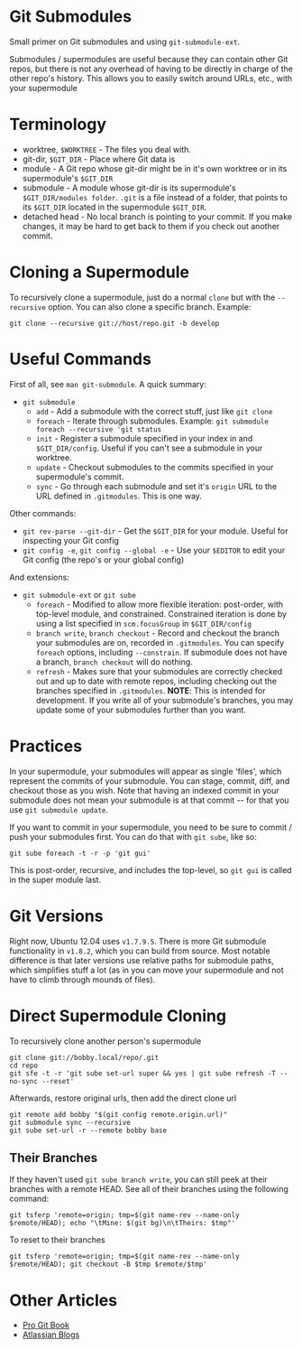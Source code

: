# Git Submodules

Small primer on Git submodules and using `git-submodule-ext`.

Submodules / supermodules are useful because they can contain other Git repos, but there is not any overhead of having to be directly in charge of the other repo's history. This allows you to easily switch around URLs, etc., with your supermodule

# Terminology

*	worktree, `$WORKTREE` - The files you deal with.
*	git-dir, `$GIT_DIR` - Place where Git data is
*	module - A Git repo whose git-dir might be in it's own worktree or in its supermodule's `$GIT_DIR`
*	submodule - A module whose git-dir is its supermodule's `$GIT_DIR/modules folder`. `.git` is a file instead of a folder, that points to its `$GIT_DIR` located in the supermodule `$GIT_DIR`.
*	detached head - No local branch is pointing to your commit. If you make changes, it may be hard to get back to them if you check out another commit.

# Cloning a Supermodule

To recursively clone a supermodule, just do a normal `clone` but with the `--recursive` option. You can also clone a specific branch.
Example:
	
	git clone --recursive git://host/repo.git -b develop

# Useful Commands

First of all, see `man git-submodule`. A quick summary:

* 	`git submodule`
	*	`add` - Add a submodule with the correct stuff, just like `git clone`
	*	`foreach` - Iterate through submodules. Example: `git submodule foreach --recursive 'git status`
	*	`init` - Register a submodule specified in your index in and `$GIT_DIR/config`. Useful if you can't see a submodule in your worktree.
	*	`update` - Checkout submodules to the commits specified in your supermodule's commit.
	*	`sync` - Go through each submodule and set it's `origin` URL to the URL defined in `.gitmodules`. This is one way.

Other commands:

*	`git rev-parse --git-dir` - Get the `$GIT_DIR` for your module. Useful for inspecting your Git config
*	`git config -e`, `git config --global -e` - Use your `$EDITOR` to edit your Git config (the repo's or your global config)

And extensions:

*	`git submodule-ext` or `git sube`
	*	`foreach` - Modified to allow more flexible iteration: post-order, with top-level module, and constrained. Constrained iteration is done by using a list specified in `scm.focusGroup` in `$GIT_DIR/config`
	*	`branch write`, `branch checkout` - Record and checkout the branch your submodules are on, recorded in `.gitmodules`. You can specify `foreach` options, including `--constrain`. If submodule does not have a branch, `branch checkout` will do nothing.
	*	`refresh` - Makes sure that your submodules are correctly checked out and up to date with remote repos, including checking out the branches specified in `.gitmodules`. **NOTE**: This is intended for development. If you write all of your submodule's branches, you may update some of your submodules further than you want.

# Practices

In your supermodule, your submodules will appear as single 'files', which represent the commits of your submodule. You can stage, commit, diff, and checkout those as you wish. Note that having an indexed commit in your submodule does not mean your submodule is at that commit -- for that you use `git submodule update`.

If you want to commit in your supermodule, you need to be sure to commit / push your submodules first. You can do that with `git sube`, like so:

	git sube foreach -t -r -p 'git gui'

This is post-order, recursive, and includes the top-level, so `git gui` is called in the super module last.

# Git Versions

Right now, Ubuntu 12.04 uses `v1.7.9.5`. There is more Git submodule functionality in `v1.8.2`, which you can build from source. Most notable difference is that later versions use relative paths for submodule paths, which simplifies stuff a lot (as in you can move your supermodule and not have to climb through mounds of files).

# Direct Supermodule Cloning 

To recursively clone another person's supermodule

	git clone git://bobby.local/repo/.git
	cd repo
	git sfe -t -r 'git sube set-url super && yes | git sube refresh -T --no-sync --reset'

Afterwards, restore original urls, then add the direct clone url

	git remote add bobby "$(git config remote.origin.url)"
	git submodule sync --recursive
	git sube set-url -r --remote bobby base

## Their Branches

If they haven't used `git sube branch write`, you can still peek at their branches with a remote HEAD. See all of their branches using the following command:

	git tsferp 'remote=origin; tmp=$(git name-rev --name-only $remote/HEAD); echo "\tMine: $(git bg)\n\tTheirs: $tmp"'

To reset to their branches

	git tsferp 'remote=origin; tmp=$(git name-rev --name-only $remote/HEAD); git checkout -B $tmp $remote/$tmp'

# Other Articles

*	[Pro Git Book](http://git-scm.com/book/en/Git-Tools-Submodules)
*	[Atlassian Blogs](http://blogs.atlassian.com/2013/03/git-submodules-workflows-tips/)